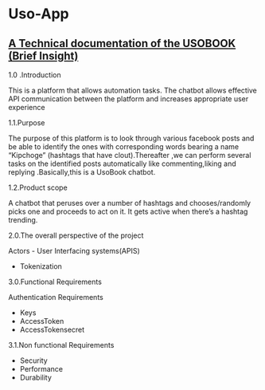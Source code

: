 # Uso-App
<h2><u> A Technical documentation of the USOBOOK (Brief Insight) </u></h2>

1.0 .Introduction

This is a platform that allows automation tasks. The chatbot allows effective API communication between the platform and increases appropriate user experience

1.1.Purpose

The purpose of this platform is to look through various facebook posts and be able to identify the ones with corresponding words bearing a name “Kipchoge” (hashtags that have clout).Thereafter ,we can perform several tasks on the identified posts automatically like commenting,liking and replying .Basically,this is a UsoBook chatbot.

1.2.Product scope 

A chatbot that peruses over a number of hashtags and chooses/randomly picks one and proceeds to act on it. It gets active when there’s a hashtag trending.


2.0.The overall perspective of the project

Actors - User
Interfacing systems(APIS)
 - Tokenization
 
3.0.Functional Requirements 

Authentication Requirements 
* Keys 
* AccessToken
* AccessTokensecret

3.1.Non functional Requirements 

* Security
* Performance
* Durability

